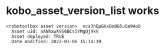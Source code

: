 # kobo_asset_version_list works

    <robotoolbox asset version>  vcs3hEpGKxBo8G5uQa94oD 
      Asset uid: aANhxwX9S6BCsiYMgQj9kV
      Asset deployed: TRUE
      Date modified: 2022-01-06 15:14:19


